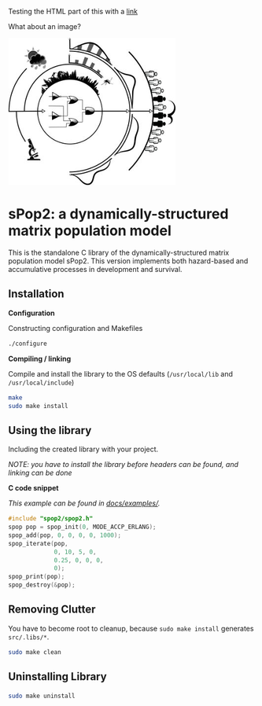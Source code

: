<p>Testing the HTML part of this with a <a href="https://github.com/kerguler/sPop2" target="_blank">link</a></p>
<p>What about an image?</p>
<img src="docs/figures/large_scale_PDM.jpg"></img>

# sPop2: a dynamically-structured matrix population model

This is the standalone C library of the dynamically-structured matrix population model sPop2.
This version implements both hazard-based and accumulative processes in development and survival.

## Installation

**Configuration**

Constructing configuration and Makefiles

```bash
./configure
```

**Compiling / linking**

Compile and install the library to the OS defaults (`/usr/local/lib` and `/usr/local/include`)

```bash
make
sudo make install
```

## Using the library

Including the created library with your project.

*NOTE: you have to install the library before headers can be found, and linking can be done*

**C code snippet**

*This example can be found in <a href="docs/examples/README.md" target="_blank">docs/examples/</a>.*

```c
#include "spop2/spop2.h"
spop pop = spop_init(0, MODE_ACCP_ERLANG);
spop_add(pop, 0, 0, 0, 0, 1000);
spop_iterate(pop,
             0, 10, 5, 0,
             0.25, 0, 0, 0,
             0);
spop_print(pop);
spop_destroy(&pop);
```

## Removing Clutter

You have to become root to cleanup, because `sudo make install` generates `src/.libs/*`.

```bash
sudo make clean
```

## Uninstalling Library

```bash
sudo make uninstall
```
